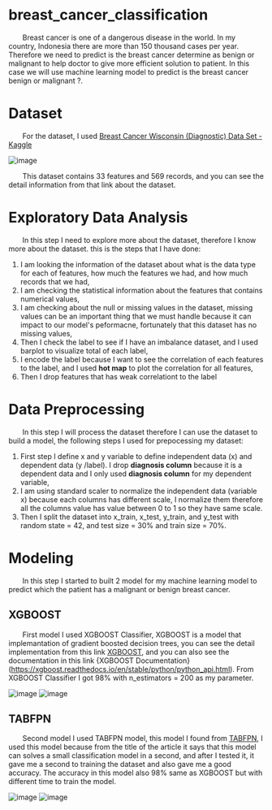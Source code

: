 # breast_cancer_classification

&nbsp;&nbsp;&nbsp;&nbsp;&nbsp;&nbsp;&nbsp;Breast cancer is one of a dangerous disease in the world. In my country, Indonesia there are more than 150 thousand cases per year. Therefore we need to predict is the breast cancer determine as benign or malignant to help doctor to give more efficient solution to patient. In this case we will use machine learning model to predict is the breast cancer benign or malignant ?.

# Dataset

&nbsp;&nbsp;&nbsp;&nbsp;&nbsp;&nbsp;&nbsp;For the dataset, I used [Breast Cancer Wisconsin (Diagnostic) Data Set - Kaggle](https://www.kaggle.com/datasets/uciml/breast-cancer-wisconsin-data) 

![image](https://user-images.githubusercontent.com/91602612/214741835-4052a2c9-88da-4594-b6c1-09271b3be9e7.png)

&nbsp;&nbsp;&nbsp;&nbsp;&nbsp;&nbsp;&nbsp;This dataset contains 33 features and 569 records, and you can see the detail information from that link about the dataset.

# Exploratory Data Analysis

&nbsp;&nbsp;&nbsp;&nbsp;&nbsp;&nbsp;&nbsp;In this step I need to explore more about the dataset, therefore I know more about the dataset. this is the steps that I have done:

1. I am looking the information of the dataset about what is the data type for each of features, how much the features we had, and how much records that we had,
2. I am checking the statistical information about the features that contains numerical values,
3. I am checking about the null or missing values in the dataset, missing values can be an important thing that we must handle because it can impact to our model's peformacne, fortunately that this dataset has no missing values,
4. Then I check the label to see if I have an imbalance dataset, and I used barplot to visualize total of each label,
5. I encode the label because I want to see the correlation of each features to the label, and I used **hot map** to plot the correlation for all features,
6. Then I drop features that has weak correlationt to the label

# Data Preprocessing

&nbsp;&nbsp;&nbsp;&nbsp;&nbsp;&nbsp;&nbsp;In this step I will process the dataset therefore I can use the dataset to build a model, the following steps I used for prepocessing my dataset:

1. First step I define x and y variable to define independent data (x) and dependent data (y /label). I drop **diagnosis column** because it is a dependent data and I only used **diagnosis column** for my dependent variable,
2. I am using standard scaler to normalize the independent data (variable x) because each columns has different scale, I normalize them therefore all the columns value has value between 0 to 1 so they have same scale.
3. Then I split the dataset into x_train, x_test, y_train, and y_test with random state = 42, and test size = 30% and train size = 70%.

# Modeling 

&nbsp;&nbsp;&nbsp;&nbsp;&nbsp;&nbsp;&nbsp;In this step I started to built 2 model for my machine learning model to predict which the patient has a malignant or benign breast cancer.

## XGBOOST

&nbsp;&nbsp;&nbsp;&nbsp;&nbsp;&nbsp;&nbsp;First model I used XGBOOST Classifier, XGBOOST is a model that implemantation of gradient boosted decision trees, you can see the detail implementation from this link [XGBOOST](https://www.geeksforgeeks.org/xgboost/), and you can also see the documentation in this link {XGBOOST Documentation}(https://xgboost.readthedocs.io/en/stable/python/python_api.html). From XGBOOST Classifier I got 98% with n_estimators = 200 as my parameter.

![image](https://user-images.githubusercontent.com/91602612/215121047-1e237723-f6f8-449f-a0a8-806255e8f7ab.png) ![image](https://user-images.githubusercontent.com/91602612/215121101-f4810ab4-c7d2-42a4-a0da-c54ac347239e.png)

## TABFPN

&nbsp;&nbsp;&nbsp;&nbsp;&nbsp;&nbsp;&nbsp;Second model I used TABFPN model, this model I found from [TABFPN](https://arxiv.org/abs/2207.01848), I used this model because from the title of the article it says that this model can solves a small classification model in a second, and after I tested it, it gave me a second to training the dataset and also gave me a good accuracy. The accuracy in this model also 98% same as XGBOOST but with different time to train the model.

![image](https://user-images.githubusercontent.com/91602612/215122085-217db8a0-8f28-450d-879a-f87c927b5624.png) ![image](https://user-images.githubusercontent.com/91602612/215122117-dbe685fe-8270-4bd7-b0c7-febe99fd3c46.png)



